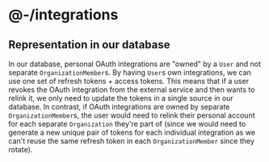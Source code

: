 # @-/integrations

## Representation in our database

In our database, personal OAuth integrations are "owned" by a `User` and not separate `OrganizationMember`s. By having `User`s own integrations, we can use one set of refresh tokens + access tokens. This means that if a user revokes the OAuth integration from the external service and then wants to relink it, we only need to update the tokens in a single source in our database. In contrast, if OAuth integrations are owned by separate `OrganizationMember`s, the user would need to relink their personal account for each separate `Organization` they're part of (since we would need to generate a new unique pair of tokens for each individual integration as we can't reuse the same refresh token in each `OrganizationMember` since they rotate).
